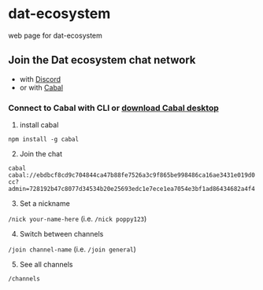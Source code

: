 # dat-ecosystem
web page for dat-ecosystem

## Join the Dat ecosystem chat network
* with [Discord](https://discord.gg/dPEKwfrv2D)
* or with [Cabal](https://github.com/dat-ecosystem/dat-ecosystem.github.io#connect-to-cabal-with-cli-or-download-cabal-desktop)

### Connect to Cabal with **CLI** or [download Cabal desktop](https://cabal.chat/download.html)

1. install cabal

`npm install -g cabal`

2. Join the chat

`cabal cabal://ebdbcf8cd9c704844ca47b88fe7526a3c9f865be998486ca16ae3431e019d0cc?admin=728192b47c8077d34534b20e25693edc1e7ece1ea7054e3bf1ad86434682a4f4`

3. Set a nickname

`/nick your-name-here` (i.e. `/nick poppy123`)

4. Switch between channels

`/join channel-name` (i.e. `/join general`)

5. See all channels

`/channels`

